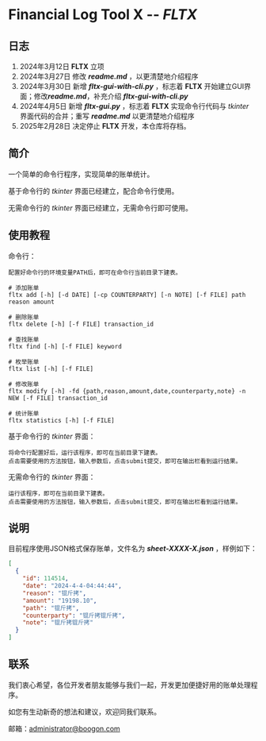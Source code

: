 # Financial Log Tool X -- *FLTX*

## 日志
1. 2024年3月12日 **FLTX** 立项
2. 2024年3月27日 修改 ***readme.md*** ，以更清楚地介绍程序
3. 2024年3月30日 新增 ***fltx-gui-with-cli.py*** ，标志着 **FLTX** 开始建立GUI界面；修改***readme.md***，补充介绍 ***fltx-gui-with-cli.py***
4. 2024年4月5日 新增 ***fltx-gui.py*** ，标志着 **FLTX** 实现命令行代码与 *tkinter* 界面代码的合并；重写 ***readme.md*** 以更清楚地介绍程序
5. 2025年2月28日 决定停止 **FLTX** 开发，本仓库将存档。

## 简介

一个简单的命令行程序，实现简单的账单统计。

基于命令行的 *tkinter* 界面已经建立，配合命令行使用。

无需命令行的 *tkinter* 界面已经建立，无需命令行即可使用。

## 使用教程

命令行：
```
配置好命令行的环境变量PATH后，即可在命令行当前目录下建表。

# 添加账单
fltx add [-h] [-d DATE] [-cp COUNTERPARTY] [-n NOTE] [-f FILE] path reason amount

# 删除账单
fltx delete [-h] [-f FILE] transaction_id

# 查找账单
fltx find [-h] [-f FILE] keyword

# 枚举账单
fltx list [-h] [-f FILE]

# 修改账单
fltx modify [-h] -fd {path,reason,amount,date,counterparty,note} -n NEW [-f FILE] transaction_id

# 统计账单
fltx statistics [-h] [-f FILE]
```

基于命令行的 *tkinter* 界面：

```
将命令行配置好后，运行该程序，即可在当前目录下建表。
点击需要使用的方法按钮，输入参数后，点击submit提交，即可在输出栏看到运行结果。
```

无需命令行的 *tkinter* 界面：

```
运行该程序，即可在当前目录下建表。
点击需要使用的方法按钮，输入参数后，点击submit提交，即可在输出栏看到运行结果。
```

## 说明

目前程序使用JSON格式保存账单，文件名为 ***sheet-XXXX-X.json*** ，样例如下：

```json
[
  {
    "id": 114514,
    "date": "2024-4-4-04:44:44",
    "reason": "锟斤拷",
    "amount": "19198.10",
    "path": "锟斤拷",
    "counterparty": "锟斤拷锟斤拷",
    "note": "锟斤拷锟斤拷"
  }
]
```

## 联系

我们衷心希望，各位开发者朋友能够与我们一起，开发更加便捷好用的账单处理程序。

如您有生动新奇的想法和建议，欢迎同我们联系。

邮箱：[administrator@boogon.com](mailto:administrator@boogon.com)
